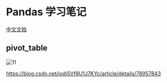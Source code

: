 
# Pandas 学习笔记

[中文文档](https://www.pypandas.cn/docs/getting_started/10min.html#%E6%9F%A5%E7%9C%8B%E6%95%B0%E6%8D%AE)

## pivot_table

![11](https://cdn.jsdelivr.net/gh/meiminjun/picture/picgo/20210815190245.png)

<https://blog.csdn.net/iodjSVf8U1J7KYc/article/details/78957843>
